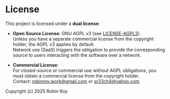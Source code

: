 # License

This project is licensed under a **dual license**:

- **Open Source License**: GNU AGPL v3 (see [LICENSE-AGPL3](LICENSE-AGPL3.md)).  
  Unless you have a separate commercial license from the copyright holder, the AGPL v3 applies by default.  
  Network use (SaaS) triggers the obligation to provide the corresponding source to users interacting with the software over a network.

- **Commercial License**:  
  For closed-source or commercial use without AGPL obligations, you must obtain a commercial license from the copyright holder.  
  Contact: robinroy.work@gmail.com or sr33ch4@yahoo.com

Copyright (c) 2025 Robin Roy